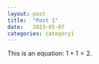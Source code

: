```yaml
---
layout: post
title:  "Post 1"
date:   2023-05-07
categories: category1
---
```


This is an equation: $1+1=2$.
